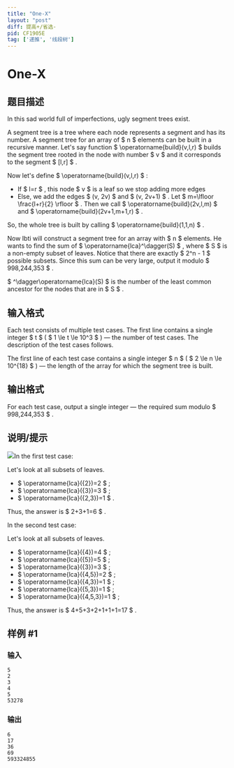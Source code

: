```yaml
---
title: "One-X"
layout: "post"
diff: 提高+/省选-
pid: CF1905E
tag: ['递推', '线段树']
---
```


# One-X

## 题目描述

In this sad world full of imperfections, ugly segment trees exist.

A segment tree is a tree where each node represents a segment and has its number. A segment tree for an array of $ n $ elements can be built in a recursive manner. Let's say function $ \operatorname{build}(v,l,r) $ builds the segment tree rooted in the node with number $ v $ and it corresponds to the segment $ [l,r] $ .

Now let's define $ \operatorname{build}(v,l,r) $ :

- If $ l=r $ , this node $ v $ is a leaf so we stop adding more edges
- Else, we add the edges $ (v, 2v) $ and $ (v, 2v+1) $ . Let $ m=\lfloor \frac{l+r}{2} \rfloor $ . Then we call $ \operatorname{build}(2v,l,m) $ and $ \operatorname{build}(2v+1,m+1,r) $ .

So, the whole tree is built by calling $ \operatorname{build}(1,1,n) $ .

Now Ibti will construct a segment tree for an array with $ n $ elements. He wants to find the sum of $ \operatorname{lca}^\dagger(S) $ , where $ S $ is a non-empty subset of leaves. Notice that there are exactly $ 2^n - 1 $ possible subsets. Since this sum can be very large, output it modulo $ 998\,244\,353 $ .

 $ ^\dagger\operatorname{lca}(S) $ is the number of the least common ancestor for the nodes that are in $ S $ .

## 输入格式

Each test consists of multiple test cases. The first line contains a single integer $ t $ ( $ 1 \le t \le 10^3 $ ) — the number of test cases. The description of the test cases follows.

The first line of each test case contains a single integer $ n $ ( $ 2 \le n \le 10^{18} $ ) — the length of the array for which the segment tree is built.

## 输出格式

For each test case, output a single integer — the required sum modulo $ 998\,244\,353 $ .

## 说明/提示

![](https://cdn.luogu.com.cn/upload/vjudge_pic/CF1905E/fbb65ae036ad668eae2530f36a15f5bf19bb463d.png)In the first test case:

Let's look at all subsets of leaves.

- $ \operatorname{lca}(\{2\})=2 $ ;
- $ \operatorname{lca}(\{3\})=3 $ ;
- $ \operatorname{lca}(\{2,3\})=1 $ .

Thus, the answer is $ 2+3+1=6 $ .

In the second test case:

Let's look at all subsets of leaves.

- $ \operatorname{lca}(\{4\})=4 $ ;
- $ \operatorname{lca}(\{5\})=5 $ ;
- $ \operatorname{lca}(\{3\})=3 $ ;
- $ \operatorname{lca}(\{4,5\})=2 $ ;
- $ \operatorname{lca}(\{4,3\})=1 $ ;
- $ \operatorname{lca}(\{5,3\})=1 $ ;
- $ \operatorname{lca}(\{4,5,3\})=1 $ ;

Thus, the answer is $ 4+5+3+2+1+1+1=17 $ .

## 样例 #1

### 输入

```
5
2
3
4
5
53278
```

### 输出

```
6
17
36
69
593324855
```

